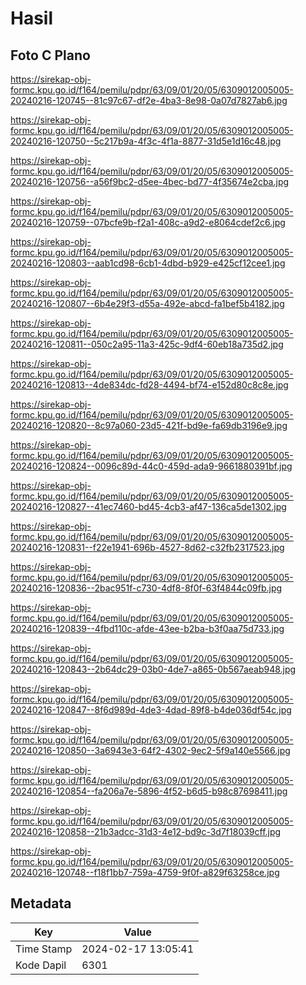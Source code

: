 # Hasil

## Foto C Plano

https://sirekap-obj-formc.kpu.go.id/f164/pemilu/pdpr/63/09/01/20/05/6309012005005-20240216-120745--81c97c67-df2e-4ba3-8e98-0a07d7827ab6.jpg

https://sirekap-obj-formc.kpu.go.id/f164/pemilu/pdpr/63/09/01/20/05/6309012005005-20240216-120750--5c217b9a-4f3c-4f1a-8877-31d5e1d16c48.jpg

https://sirekap-obj-formc.kpu.go.id/f164/pemilu/pdpr/63/09/01/20/05/6309012005005-20240216-120756--a56f9bc2-d5ee-4bec-bd77-4f35674e2cba.jpg

https://sirekap-obj-formc.kpu.go.id/f164/pemilu/pdpr/63/09/01/20/05/6309012005005-20240216-120759--07bcfe9b-f2a1-408c-a9d2-e8064cdef2c6.jpg

https://sirekap-obj-formc.kpu.go.id/f164/pemilu/pdpr/63/09/01/20/05/6309012005005-20240216-120803--aab1cd98-6cb1-4dbd-b929-e425cf12cee1.jpg

https://sirekap-obj-formc.kpu.go.id/f164/pemilu/pdpr/63/09/01/20/05/6309012005005-20240216-120807--6b4e29f3-d55a-492e-abcd-fa1bef5b4182.jpg

https://sirekap-obj-formc.kpu.go.id/f164/pemilu/pdpr/63/09/01/20/05/6309012005005-20240216-120811--050c2a95-11a3-425c-9df4-60eb18a735d2.jpg

https://sirekap-obj-formc.kpu.go.id/f164/pemilu/pdpr/63/09/01/20/05/6309012005005-20240216-120813--4de834dc-fd28-4494-bf74-e152d80c8c8e.jpg

https://sirekap-obj-formc.kpu.go.id/f164/pemilu/pdpr/63/09/01/20/05/6309012005005-20240216-120820--8c97a060-23d5-421f-bd9e-fa69db3196e9.jpg

https://sirekap-obj-formc.kpu.go.id/f164/pemilu/pdpr/63/09/01/20/05/6309012005005-20240216-120824--0096c89d-44c0-459d-ada9-9661880391bf.jpg

https://sirekap-obj-formc.kpu.go.id/f164/pemilu/pdpr/63/09/01/20/05/6309012005005-20240216-120827--41ec7460-bd45-4cb3-af47-136ca5de1302.jpg

https://sirekap-obj-formc.kpu.go.id/f164/pemilu/pdpr/63/09/01/20/05/6309012005005-20240216-120831--f22e1941-696b-4527-8d62-c32fb2317523.jpg

https://sirekap-obj-formc.kpu.go.id/f164/pemilu/pdpr/63/09/01/20/05/6309012005005-20240216-120836--2bac951f-c730-4df8-8f0f-63f4844c09fb.jpg

https://sirekap-obj-formc.kpu.go.id/f164/pemilu/pdpr/63/09/01/20/05/6309012005005-20240216-120839--4fbd110c-afde-43ee-b2ba-b3f0aa75d733.jpg

https://sirekap-obj-formc.kpu.go.id/f164/pemilu/pdpr/63/09/01/20/05/6309012005005-20240216-120843--2b64dc29-03b0-4de7-a865-0b567aeab948.jpg

https://sirekap-obj-formc.kpu.go.id/f164/pemilu/pdpr/63/09/01/20/05/6309012005005-20240216-120847--8f6d989d-4de3-4dad-89f8-b4de036df54c.jpg

https://sirekap-obj-formc.kpu.go.id/f164/pemilu/pdpr/63/09/01/20/05/6309012005005-20240216-120850--3a6943e3-64f2-4302-9ec2-5f9a140e5566.jpg

https://sirekap-obj-formc.kpu.go.id/f164/pemilu/pdpr/63/09/01/20/05/6309012005005-20240216-120854--fa206a7e-5896-4f52-b6d5-b98c87698411.jpg

https://sirekap-obj-formc.kpu.go.id/f164/pemilu/pdpr/63/09/01/20/05/6309012005005-20240216-120858--21b3adcc-31d3-4e12-bd9c-3d7f18039cff.jpg

https://sirekap-obj-formc.kpu.go.id/f164/pemilu/pdpr/63/09/01/20/05/6309012005005-20240216-120748--f18f1bb7-759a-4759-9f0f-a829f63258ce.jpg


## Metadata

| Key        | Value               |
| ---------- | ------------------- |
| Time Stamp | 2024-02-17 13:05:41 |
| Kode Dapil | 6301                |



